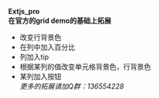 **Extjs_pro**  
**在官方的grid demo的基础上拓展**  
+ 改变行背景色  
+ 在列中加入百分比  
+ 列加入tip  
+ 根据某列的值改变单元格背景色，行背景色
+ 某列加入按钮  
  _更多的拓展请加Q群：136554228_
